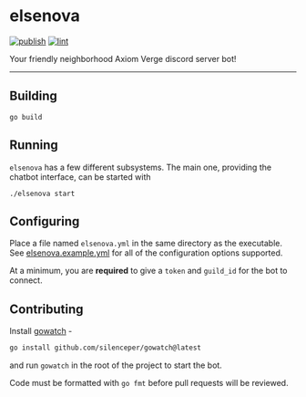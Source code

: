 # elsenova

[![publish](https://github.com/aricodes-oss/elsenova-go/actions/workflows/publish.yml/badge.svg)](https://github.com/aricodes-oss/elsenova-go/actions/workflows/publish.yml)
[![lint](https://github.com/aricodes-oss/elsenova-go/actions/workflows/lint.yml/badge.svg)](https://github.com/aricodes-oss/elsenova-go/actions/workflows/lint.yml)

Your friendly neighborhood Axiom Verge discord server bot!

---

## Building

```
go build
```

## Running

`elsenova` has a few different subsystems. The main one, providing the chatbot interface, can be started with

```
./elsenova start
```

## Configuring

Place a file named `elsenova.yml` in the same directory as the executable. See [elsenova.example.yml](./elsenova.example.yml) for all of the configuration options supported.

At a minimum, you are **required** to give a `token` and `guild_id` for the bot to connect.

## Contributing

Install [gowatch](https://github.com/silenceper/gowatch) -

```sh
go install github.com/silenceper/gowatch@latest
```

and run `gowatch` in the root of the project to start the bot.

Code must be formatted with `go fmt` before pull requests will be reviewed.
